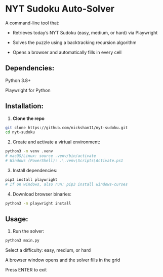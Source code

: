 # NYT Sudoku Auto-Solver

A command-line tool that:

- Retrieves today’s NYT Sudoku (easy, medium, or hard) via Playwright

- Solves the puzzle using a backtracking recursion algorithm

- Opens a browser and automatically fills in every cell

## Dependencies:

Python 3.8+

Playwright for Python

## Installation:

1. **Clone the repo**
```bash
git clone https://github.com/nickshan11/nyt-sudoku.git
cd nyt-sudoku
```

2. Create and activate a virtual environment:
```bash
python3 -m venv .venv
# macOS/Linux: source .venv/bin/activate
# Windows (PowerShell): .\.venv\Scripts\Activate.ps1
```

3. Install dependencies:
```bash
pip3 install playwright
# If on windows, also run: pip3 install windows-curses
```
4. Download browser binaries:
```bash
python3 -m playwright install
```

## Usage:

1. Run the solver:
```bash
python3 main.py
```
Select a difficulty: easy, medium, or hard

A browser window opens and the solver fills in the grid

Press ENTER to exit

